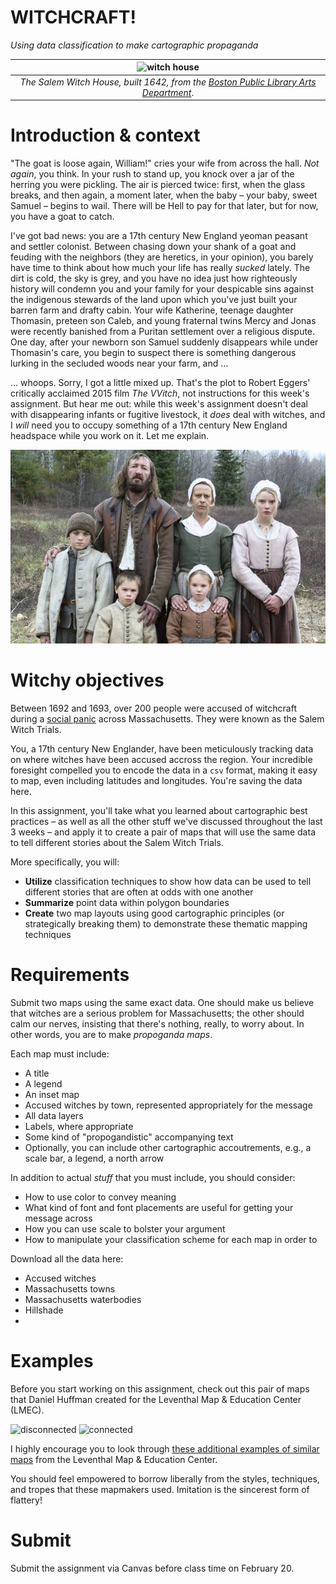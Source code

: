# **WITCHCRAFT!**
*Using data classification to make cartographic propaganda*

| ![witch house](https://iiif.digitalcommonwealth.org/iiif/2/commonwealth:st74fc431/full/pct:25/0/bitonal.jpg) |
| :-: |
| *The Salem Witch House, built 1642, from the [Boston Public Library Arts Department](https://www.digitalcommonwealth.org/search/commonwealth:6d570w881)*. |

# **Introduction & context**

"The goat is loose again, William!" cries your wife from across the hall. *Not again*, you think. In your rush to stand up, you knock over a jar of the herring you were pickling. The air is pierced twice: first, when the glass breaks, and then again, a moment later, when the baby – your baby, sweet Samuel – begins to wail. There will be Hell to pay for that later, but for now, you have a goat to catch.

I've got bad news: you are a 17th century New England yeoman peasant and settler colonist. Between chasing down your shank of a goat and feuding with the neighbors (they are heretics, in your opinion), you barely have time to think about how much your life has really *sucked* lately. The dirt is cold, the sky is grey, and you have no idea just how righteously history will condemn you and your family for your despicable sins against the indigenous stewards of the land upon which you've just built your barren farm and drafty cabin. Your wife Katherine, teenage daughter Thomasin, preteen son Caleb, and young fraternal twins Mercy and Jonas were recently banished from a Puritan settlement over a religious dispute. One day, after your newborn son Samuel suddenly disappears while under Thomasin's care, you begin to suspect there is something dangerous lurking in the secluded woods near your farm, and ...

... whoops. Sorry, I got a little mixed up. That's the plot to Robert Eggers' critically acclaimed 2015 film *The VVitch*, not instructions for this week's assignment. But hear me out: while this week's assignment doesn't deal with disappearing infants or fugitive livestock, it *does* deal with witches, and I *will* need you to occupy something of a 17th century New England headspace while you work on it. Let me explain.

![family](images/image001.png)

# **Witchy objectives**

Between 1692 and 1693, over 200 people were accused of witchcraft during a [social panic](https://en.wikipedia.org/wiki/Social_panic) across Massachusetts. They were known as the Salem Witch Trials.

You, a 17th century New Englander, have been meticulously tracking data on where witches have been accused accross the region. Your incredible foresight compelled you to encode the data in a `csv` format, making it easy to map, even including latitudes and longitudes. You're saving the data here.

In this assignment, you'll take what you learned about cartographic best practices – as well as all the other stuff we've discussed throughout the last 3 weeks – and apply it to create a pair of maps that will use the same data to tell different stories about the Salem Witch Trials.

More specifically, you will:
* **Utilize** classification techniques to show how data can be used to tell different stories that are often at odds with one another
* **Summarize** point data within polygon boundaries
* **Create** two map layouts using good cartographic principles (or strategically breaking them) to demonstrate these thematic mapping techniques

# **Requirements**

Submit two maps using the same exact data. One should make us believe that witches are a serious problem for Massachusetts; the other should calm our nerves, insisting that there's nothing, really, to worry about. In other words, you are to make *propoganda maps*.

Each map must include:
* A title
* A legend
* An inset map
* Accused witches by town, represented appropriately for the message
* All data layers
* Labels, where appropriate
* Some kind of "propogandistic" accompanying text
* Optionally, you can include other cartographic accoutrements, e.g., a scale bar, a legend, a north arrow

In addition to actual *stuff* that you must include, you should consider:
* How to use color to convey meaning
* What kind of font and font placements are useful for getting your message across
* How you can use scale to bolster your argument
* How to manipulate your classification scheme for each map in order to 

Download all the data here:
* Accused witches
* Massachusetts towns
* Massachusetts waterbodies
* Hillshade
* 

# **Examples**

Before you start working on this assignment, check out this pair of maps that Daniel Huffman created for the Leventhal Map & Education Center (LMEC).

![disconnected](https://iiif.digitalcommonwealth.org/iiif/2/commonwealth:s4657c413/full/full/0/default.jpg)
![connected](https://iiif.digitalcommonwealth.org/iiif/2/commonwealth:3x8177423/full/full/0/default.jpg)

I highly encourage you to look through [these additional examples of similar maps](https://www.leventhalmap.org/digital-exhibitions/bending-lines/how-to-bend/data-stories/) from the Leventhal Map & Education Center.

You should feel empowered to borrow liberally from the styles, techniques, and tropes that these mapmakers used. Imitation is the sincerest form of flattery!

# **Submit**

Submit the assignment via Canvas before class time on February 20.
